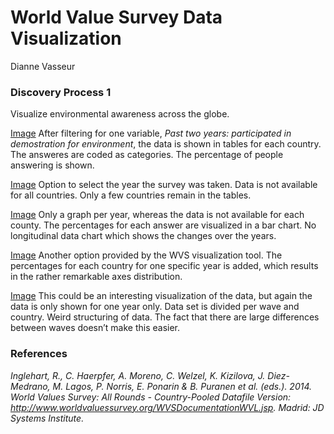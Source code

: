 # World Value Survey Data Visualization
Dianne Vasseur 

### Discovery Process 1
Visualize environmental awareness across the globe.

[Image]("Images/Disp1.jpg")
After filtering for one variable, _Past two years: participated in demostration for environment_, the data is shown in tables for each country. The answeres are coded as categories. The percentage of people answering is shown. 

[Image]("Images/Disp2.jpg")
Option to select the year the survey was taken. Data is not available for all countries. Only a few countries remain in the tables. 

[Image]("Images/Disp3.jpg")
Only a graph per year, whereas the data is not available for each county. The percentages for each answer are visualized in a bar chart. No longitudinal data chart which shows the changes over the years. 

[Image]("Images/Disp4.jpg")
Another option provided by the WVS visualization tool. The percentages for each country for one specific year is added, which results in the rather remarkable axes distribution. 

[Image]("Images/Disp5.jpg")
This could be an interesting visualization of the data, but again the data is only shown for one year only. Data set is divided per wave and country. Weird structuring of data. The fact that there are large differences between waves doesn’t make this easier. 

### References
_Inglehart, R., C. Haerpfer, A. Moreno, C. Welzel, K. Kizilova, J. Diez-Medrano, M. Lagos, P. Norris, E. Ponarin & B. Puranen et al. (eds.). 2014. World Values Survey: All Rounds - Country-Pooled Datafile Version: http://www.worldvaluessurvey.org/WVSDocumentationWVL.jsp. Madrid: JD Systems Institute._
